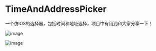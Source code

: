 # TimeAndAddressPicker
一个仿IOS的选择器，包括时间和地址选择，项目中有用到和大家分享一下！

![image](https://github.com/zhaoyasong/TimeAndAddressPicker/blob/master/time.png) 


![image](https://github.com/zhaoyasong/TimeAndAddressPicker/blob/master/address.png) 
